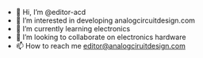 - 👋 Hi, I’m @editor-acd
- 👀 I’m interested in developing analogcircuitdesign.com 
- 🌱 I’m currently learning electronics
- 💞️ I’m looking to collaborate on electronics hardware
- 📫 How to reach me editor@analogciruitdesign.com

<!---
editor-acd/editor-acd is a ✨ special ✨ repository because its `README.md` (this file) appears on your GitHub profile.
You can click the Preview link to take a look at your changes.
--->
